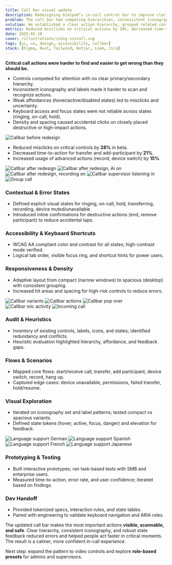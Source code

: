 ```yaml
---
title: Call bar visual update
description: Redesigning Dialpad’s in-call control bar to improve clarity, reduce misclicks, and make high-frequency actions effortless across voice and video.
problem: The call bar had competing hierarchies, inconsistent iconography, and weak affordances for critical actions (mute, transfer, add participant, device selection), leading to frequent errors and slower response times.
solution: We established a clear action hierarchy, grouped related controls, added persistent labels for critical actions, introduced stateful and disabled states, standardized iconography, and improved focus/hover feedback with accessible color and type.
metrics: Reduced misclicks on critical actions by 28%, decreased time-to-action by 21%, and increased usage of transfer/add-participant flows by 17% in beta.
date: 2025-05-10
cover: /illustrations/integ-install.svg
tags: [ui, ux, design, accessibility, callbar]
stack: [Figma, Nuxt, Tailwind, Hotjar, Loom, Jira]
---
```


<SectionHeader title="" highlight="Problem" subtitle="">

</SectionHeader>

<div class="flex flex-col gap-4 tracking-wide">

**Critical call actions were harder to find and easier to get wrong than they should be.**

- Controls competed for attention with no clear primary/secondary hierarchy.
- Inconsistent iconography and labels made it harder to scan and recognize actions.
- Weak affordances (hover/active/disabled states) led to misclicks and uncertainty.
- Keyboard access and focus states were not reliable across states (ringing, on-call, hold).
- Density and spacing caused accidental clicks on closely placed destructive or high-impact actions.

<img src="/case-studies/dialpad-call-bar/call-bar-before.jpg" alt="Callbar before redesign" class="mb-6"/>

</div>

<SectionHeader title="" highlight="Results" subtitle="">

</SectionHeader>

<div class="flex flex-col gap-4 tracking-wide">

- Reduced misclicks on critical controls by **28%** in beta.
- Decreased time-to-action for transfer and add-participant by **21%**.
- Increased usage of advanced actions (record, device switch) by **15%**.

<img src="/case-studies/dialpad-call-bar/call-bar-after.png" alt="Callbar after redesign" class="mb-6"/>

<img src="/case-studies/dialpad-call-bar/call-bar-after-2.png" alt="Callbar after redesign, Ai on" class="mb-6"/>

<img src="/case-studies/dialpad-call-bar/call-bar-after-3.png" alt="Callbar after redesign, recording on" class="mb-6"/>

<img src="/case-studies/dialpad-call-bar/call-bar-after-4.png" alt="Callbar supervisor listening in" class="mb-6"/>

<img src="/case-studies/dialpad-call-bar/group-call.png" alt="Group call" class="mb-6"/>

### Contextual & Error States

- Defined explicit visual states for ringing, on-call, hold, transferring, recording, device muted/unavailable.
- Introduced inline confirmations for destructive actions (end, remove participant) to reduce accidental taps.

### Accessibility & Keyboard Shortcuts

- WCAG AA compliant color and contrast for all states; high-contrast mode verified.
- Logical tab order, visible focus ring, and shortcut hints for power users.

### Responsiveness & Density

- Adaptive layout from compact (narrow windows) to spacious (desktop) with consistent grouping.
- Increased hit areas and spacing for high-risk controls to reduce errors.

</div>

<SectionHeader title="" highlight="Process" subtitle="">

</SectionHeader>

<div class="flex flex-col gap-6">

<img src="/case-studies/dialpad-call-bar/call-bar-variants.png" alt="Callbar variants" class="mb-6"/>

<img src="/case-studies/dialpad-call-bar/call-bar-actions.png" alt="Callbar actions" class="mb-6 w-full"/>

<img src="/case-studies/dialpad-call-bar/call-bar-popover.png" alt="Callbar pop over" class="mb-6"/>

<img src="/case-studies/dialpad-call-bar/call-bar-mic-wave.png" alt="Callbar mic activity" class="mb-6"/>

<img src="/case-studies/dialpad-call-bar/incoming-call.png" alt="Incoming call" class="mb-6"/>

### Audit & Heuristics

- Inventory of existing controls, labels, icons, and states; identified redundancy and conflicts.
- Heuristic evaluation highlighted hierarchy, affordance, and feedback gaps.

### Flows & Scenarios

- Mapped core flows: start/receive call, transfer, add participant, device switch, record, hang up.
- Captured edge cases: device unavailable, permissions, failed transfer, hold/resume.

### Visual Exploration

- Iterated on iconography set and label patterns; tested compact vs spacious variants.
- Defined state tokens (hover, active, focus, danger) and elevation for feedback.

<img src="/case-studies/dialpad-call-bar/callbar-de.png" alt="Language support German" class="mb-6"/>

<img src="/case-studies/dialpad-call-bar/callbar-es.png" alt="Language support Spanish" class="mb-6"/>

<img src="/case-studies/dialpad-call-bar/callbar-fr.png" alt="Language support French" class="mb-6"/>

<img src="/case-studies/dialpad-call-bar/callbar-jp.png" alt="Language support Japanese" class="mb-6"/>

### Prototyping & Testing

- Built interactive prototypes; ran task-based tests with SMB and enterprise users.
- Measured time-to-action, error rate, and user confidence; iterated based on findings.

### Dev Handoff

- Provided tokenized specs, interaction rules, and state tables.
- Paired with engineering to validate keyboard navigation and ARIA roles.

</div>

<SectionHeader title="" highlight="Conclusion" subtitle="">

</SectionHeader>

<div class="flex flex-col gap-4 mb-4">

The updated call bar makes the most important actions **visible, scannable, and safe**. Clear hierarchy, consistent iconography, and robust state feedback reduced errors and helped people act faster in critical moments. The result is a calmer, more confident in-call experience.

Next step: expand the pattern to video controls and explore **role-based presets** for admins and supervisors.

</div>

<SectionHeader title="" highlight="" subtitle="Made with ❤, thank you for reading.">

</SectionHeader>
